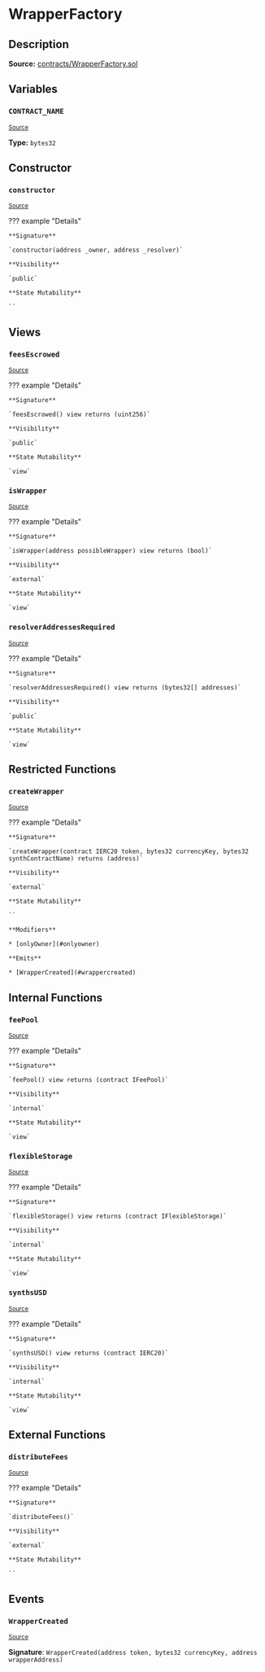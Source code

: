 # WrapperFactory

## Description

**Source:** [contracts/WrapperFactory.sol](https://github.com/Synthetixio/synthetix/tree/v2.64.2/contracts/WrapperFactory.sol)

## Variables

### `CONTRACT_NAME`

<sub>[Source](https://github.com/Synthetixio/synthetix/tree/v2.64.2/contracts/WrapperFactory.sol#L17)</sub>

**Type:** `bytes32`

## Constructor

### `constructor`

<sub>[Source](https://github.com/Synthetixio/synthetix/tree/v2.64.2/contracts/WrapperFactory.sol#L26)</sub>

??? example "Details"

    **Signature**

    `constructor(address _owner, address _resolver)`

    **Visibility**

    `public`

    **State Mutability**

    ``

## Views

### `feesEscrowed`

<sub>[Source](https://github.com/Synthetixio/synthetix/tree/v2.64.2/contracts/WrapperFactory.sol#L55)</sub>

??? example "Details"

    **Signature**

    `feesEscrowed() view returns (uint256)`

    **Visibility**

    `public`

    **State Mutability**

    `view`

### `isWrapper`

<sub>[Source](https://github.com/Synthetixio/synthetix/tree/v2.64.2/contracts/WrapperFactory.sol#L51)</sub>

??? example "Details"

    **Signature**

    `isWrapper(address possibleWrapper) view returns (bool)`

    **Visibility**

    `external`

    **State Mutability**

    `view`

### `resolverAddressesRequired`

<sub>[Source](https://github.com/Synthetixio/synthetix/tree/v2.64.2/contracts/WrapperFactory.sol#L28)</sub>

??? example "Details"

    **Signature**

    `resolverAddressesRequired() view returns (bytes32[] addresses)`

    **Visibility**

    `public`

    **State Mutability**

    `view`

## Restricted Functions

### `createWrapper`

<sub>[Source](https://github.com/Synthetixio/synthetix/tree/v2.64.2/contracts/WrapperFactory.sol#L69)</sub>

??? example "Details"

    **Signature**

    `createWrapper(contract IERC20 token, bytes32 currencyKey, bytes32 synthContractName) returns (address)`

    **Visibility**

    `external`

    **State Mutability**

    ``

    **Modifiers**

    * [onlyOwner](#onlyowner)

    **Emits**

    * [WrapperCreated](#wrappercreated)

## Internal Functions

### `feePool`

<sub>[Source](https://github.com/Synthetixio/synthetix/tree/v2.64.2/contracts/WrapperFactory.sol#L44)</sub>

??? example "Details"

    **Signature**

    `feePool() view returns (contract IFeePool)`

    **Visibility**

    `internal`

    **State Mutability**

    `view`

### `flexibleStorage`

<sub>[Source](https://github.com/Synthetixio/synthetix/tree/v2.64.2/contracts/WrapperFactory.sol#L40)</sub>

??? example "Details"

    **Signature**

    `flexibleStorage() view returns (contract IFlexibleStorage)`

    **Visibility**

    `internal`

    **State Mutability**

    `view`

### `synthsUSD`

<sub>[Source](https://github.com/Synthetixio/synthetix/tree/v2.64.2/contracts/WrapperFactory.sol#L36)</sub>

??? example "Details"

    **Signature**

    `synthsUSD() view returns (contract IERC20)`

    **Visibility**

    `internal`

    **State Mutability**

    `view`

## External Functions

### `distributeFees`

<sub>[Source](https://github.com/Synthetixio/synthetix/tree/v2.64.2/contracts/WrapperFactory.sol#L88)</sub>

??? example "Details"

    **Signature**

    `distributeFees()`

    **Visibility**

    `external`

    **State Mutability**

    ``

## Events

### `WrapperCreated`

<sub>[Source](https://github.com/Synthetixio/synthetix/tree/v2.64.2/contracts/WrapperFactory.sol#L99)</sub>

**Signature**: `WrapperCreated(address token, bytes32 currencyKey, address wrapperAddress)`
